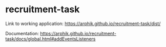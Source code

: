 # recruitment-task

Link to working application:
https://arphik.github.io/recruitment-task/dist/

Documentation:
https://arphik.github.io/recruitment-task/docs/global.html#addEventsListeners
